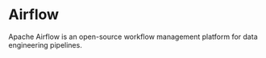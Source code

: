 # Airflow
 Apache Airflow is an open-source workflow management platform for data engineering pipelines.
